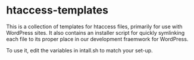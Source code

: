 # htaccess-templates

This is a collection of templates for htaccess files, primarily for use with WordPress sites. It also contains an installer script for quickly symlinking each file to its proper place in our development fraemwork for WordPress.

To use it, edit the variables in intall.sh to match your set-up.
